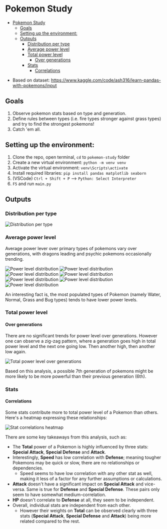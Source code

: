 # Pokemon Study

- [Pokemon Study](#pokemon-study)
  - [Goals](#goals)
  - [Setting up the environment:](#setting-up-the-environment)
  - [Outputs](#outputs)
    - [Distribution per type](#distribution-per-type)
    - [Average power level](#average-power-level)
    - [Total power level](#total-power-level)
      - [Over generations](#over-generations)
    - [Stats](#stats)
      - [Correlations](#correlations)


* Based on dataset: https://www.kaggle.com/code/ash316/learn-pandas-with-pokemons/input

## Goals
1. Observe pokemon stats based on type and generation.
2. Define rules between types (i.e. fire types stronger against grass types) and try to find the strongest pokemons!
3. Catch 'em all.

## Setting up the environment:
1. Clone the repo, open terminal, `cd` to `pokemon-study` folder
2. Create a new virtual environment: `python -m venv venv`
3. Activate the virtual environment: `venv\Scripts\activate`
4. Install required libraries: `pip install pandas matplotlib seaborn`
5. (VSCode) `Ctrl + Shift + P` --> `Python: Select Interpreter`
6. `F5` and run `main.py`

## Outputs
### Distribution per type

  ![Distribution per type](output/counts/per_type.png)

### Average power level
Average power lever over primary types of pokemons vary over generations, with dragons leading and psychic pokemons occasionally trending.

  ![Power level distribution](output/avg_power/all.png)
  ![Power level distribution](output/avg_power/gen1.png)
  ![Power level distribution](output/avg_power/gen2.png)
  ![Power level distribution](output/avg_power/gen3.png)
  ![Power level distribution](output/avg_power/gen4.png)
  ![Power level distribution](output/avg_power/gen5.png)
  ![Power level distribution](output/avg_power/gen6.png)

An interesting fact is, the most populated types of Pokemon (namely Water, Normal, Grass and Bug types) tends to have lower power levels.

### Total power level
#### Over generations
There are no significant trends for power level over generations. However one can observe a zig-zag pattern, where a generation goes high in total power level and the next one going low. Then another high, then another low again.

![Total power level over generations](output/total_power/per_generation.png)

Based on this analysis, a possible 7th generation of pokemons might be more likely to be more powerful than their previous generation (6th).

### Stats
#### Correlations
Some stats contribute more to total power level of a Pokemon than others. Here's a heatmap expressing these relationships:

![Stat correlations heatmap](output/stats/correlation_heatmap.png)

There are some key takeaways from this analysis, such as:
* The **Total** power of a Pokemon is highly influenced by three stats: **Special Attack**, **Special Defense** and **Attack**.
* Interestingly, **Speed** has low correlation with **Defense**; meaning tougher Pokemons may be quick or slow, there are no relationships or dependencies.
  * Speed seems to have low correlation with any other stat as well, making it less of a factor for any further assumptions or calculations.
* **Attack** doesn't have a significant impact on **Special Attack** and vice-versa. Same is true for **Defense** and **Special Defense**. These pairs only seem to have somewhat medium-correlation.
* **HP** doesn't correlate to **Defense** at all, they seem to be independent.
* Overall, individual stats are independent from each other. 
  * However their weights on **Total** can be observed clearly with three stats (**Special Attack**, **Special Defense** and **Attack**) being more related compared to the rest.